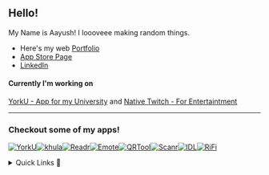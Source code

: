 ## Hello!
My Name is Aayush! I loooveee making random things.
- Here's my web [Portfolio](https://aayush9029.github.io/FinalWebpage/)
- [App Store Page](https://apps.apple.com/ca/developer/aayush-pokharel/id1532440924)
- [LinkedIn](https://www.linkedin.com/in/aayush-p-616b6b16a/)

#### Currently I'm working on
[YorkU - App for my University](https://apps.apple.com/us/app/york-uni/id1602993186) and [Native Twitch - For Entertaintment](https://github.com/Aayush9029/Native-Twitch)

---

### Checkout some of my apps!
[![YorkU](https://user-images.githubusercontent.com/43297314/188296939-4ade0d7b-5877-4a77-bd76-2ba2e1569dff.png)](https://apps.apple.com/us/app/york-uni/id1602993186)[![khula](https://user-images.githubusercontent.com/43297314/188296934-d937e9cf-e5fa-4d65-ab6e-3a39d8256ec9.png)](https://aayush9029.github.io/Khula-Site/)[![Readr](https://user-images.githubusercontent.com/43297314/188296936-44ee44a7-6a14-4204-8c16-7c3706a0cb2c.png)](https://aayush9029.github.io/ReadrSite/)[![Emote](https://user-images.githubusercontent.com/43297314/188296932-05448901-cb25-4a75-b136-93b57fe132be.png)](https://apps.apple.com/us/app/emotes/id1622113115)[![QRTool](https://user-images.githubusercontent.com/43297314/188296625-50d24033-e0d4-424d-89a9-bbc387085796.png)](https://apps.apple.com/ca/app/qrtool-bar-code-scanner/id1566802831)[![Scanr](https://user-images.githubusercontent.com/43297314/188296938-fd7e279b-e6cc-47ed-a7b5-4d96c58c89f9.png)](https://apps.apple.com/us/app/scanr-bluetooth-scanner/id1546690342)[![IDL](https://user-images.githubusercontent.com/43297314/188296933-73893b85-b7ac-4593-847a-da7f0fbf1e53.png)](https://aayush9029.github.io/IDL-SITE/)[![RiFi](https://user-images.githubusercontent.com/43297314/188296937-89d849bf-0374-4eef-acc2-b77058bae1b5.png)](https://apps.apple.com/us/app/rifi/id1567296199)


<details>
  <summary>Quick Links 🔗</summary>
  <details>
  <summary>pypi 🐍</summary>

  [PiP Packages](https://pypi.org/project/morse3/)
  </details>

  <details>
  <summary>MY Public Key 🔐</summary>
    ssh-ed25519 AAAAC3NzaC1lZDI1NTE5AAAAIIZ6AuMjKbJjHKh3gcT4TAjBwXa4RzoehwOv+gmi2uSw Aayush.P


  </details>
  
  <summary>Discord Account</summary>

```js
Discord nerdaware#2845
```

  </details>
</details>






